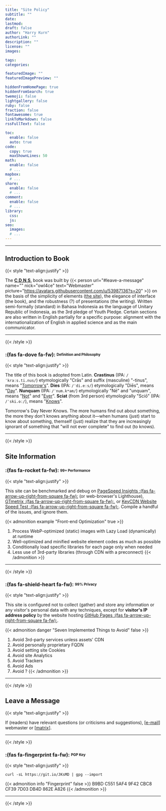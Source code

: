 ```yaml
---
title: "Site Policy"
subtitle: ""
date: 
lastmod: 
draft: false
author: "Harry Kurn"
authorLink: ""
description: ""
license: ""
images: 

tags: 
categories: 

featuredImage: ""
featuredImagePreview: ""

hiddenFromHomePage: true
hiddenFromSearch: true
twemoji: false
lightgallery: false
ruby: false
fraction: false
fontawesome: true
linkToMarkdown: false
rssFullText: false

toc:
  enable: false
  auto: true
code:
  copy: true
  maxShownLines: 50
math:
  enable: false
  # ...
mapbox:
  # ...
share:
  enable: false
  # ...
comment:
  enable: false
  # ...
library:
  css: 
  js: 
seo:
  images: 
  # ...
---
```


<!--more-->

---

## Introduction to Book

{{< style "text-align:justify" >}}

The [**C**.**D**.**N**.**S**.][CDNS] book was built by {{< person url="#leave-a-message" name="" nick="owl4ce"
text="Webmaster" picture="https://avatars.githubusercontent.com/u/53987136?s=20" >}} on the basis of the simplicity of
elements ([the site](#site-information)), the elegance of interface (the book), and the robustness (?) of presentations
(the writing). Written semi-formally (standard) in Bahasa Indonesia as the language of Unitary Republic of Indonesia,
as the 3rd pledge of Youth Pledge. Certain sections are also written in English partially for a
specific purpose: alignment with the internationalization of English in
applied science and as the main communicator.

[CDNS]: /humans.txt
        "Crastinus Dies Nunquam Sciat"

---

{{< /style >}}

### **:(fas fa-dove fa-fw):** <sub><sup>Definition and Philosophy</sup></sub>

{{< style "text-align:justify" >}}

The title of this book is adopted from Latin. **Crastinus** (IPA: `/ˈkraːs.ti.nus/`) etymologically
"Crās" and suffix (masculine) "-tinus", means "<u>Tomorrow's</u>". **Dies** (IPA: `/ˈdi.eːs/`) etymologically "Diēs",
means "<u>Day</u>". **Nunquam** (IPA: `/ˈnum.kʷam/`) etymologically "Nē" and "unquam", means "<u>Not</u>"
and "<u>Ever</u>". **Sciat** (from 3rd person) etymologically "Sciō" (IPA: `/ˈski.oː/`), means "<u>Knows</u>".

Tomorrow's Day Never Knows. The more humans find out about something, the more they don't knows
anything about it—when humans (just) start to know about something, themself (just) realize that they are
increasingly ignorant of something that "will not ever complete" to find out (to knows).

---

{{< /style >}}

## Site Information

### **:(fas fa-rocket fa-fw):** <sub><sup>99+ Performance</sup></sub>

{{< style "text-align:justify" >}}

This site can be benchmarked and debug on [PageSpeed Insights
:(fas fa-arrow-up-right-from-square fa-fw):][PSI-] (or web-browser's Lighthouse),
[GTmetrix :(fas fa-arrow-up-right-from-square fa-fw):][GTm-], or [KeyCDN Website
Speed Test :(fas fa-arrow-up-right-from-square fa-fw):][KWST].
Compile a handful of the issues, and ignore them.

[PSI-]: https://pagespeed.web.dev/report?url=https%3A%2F%2Fowl4ce.github.io%2Fid%2F
        "PageSpeed Insights"
[GTm-]: https://gtmetrix.com
        "GTmetrix"
[KWST]: https://tools.keycdn.com/speed
        "KeyCDN Website Speed Test"

<!--

{{< admonition abstract "Question and Answer" false >}}
- [Cache Control for GitHub Pages :(fas fa-arrow-up-right-from-square fa-fw):][CCfGP----]
- [Just How Fast Are GitHub Pages? :(fas fa-arrow-up-right-from-square fa-fw):][JHFAGP---]
- [Lighthouse score of 100: not always for the better :(fas fa-arrow-up-right-from-square fa-fw):][Lso1naftb]
- [Google's Lighthouse Accessibility Tests Are Helpful, But Not Perfect :(fas fa-arrow-up-right-from-square fa-fw):][GLATAHBNP]

[CCfGP----]: https://retirednotout.uk/blog/2021/05/cache-control-for-github-pages
             "Cache Control for GitHub Pages"
[JHFAGP---]: https://www.jeremymorgan.com/blog/programming/how-fast-are-github-pages
             "Just How Fast Are GitHub Pages?"
[Lso1naftb]: https://nooshu.com/blog/2019/08/18/lighthouse-score-100-not-always-for-the-better
             "Lighthouse score of 100: not always for the better"
[GLATAHBNP]: https://www.boia.org/blog/googles-lighthouse-accessibility-tests-are-helpful-but-not-perfect
             "Google's Lighthouse Accessibility Tests Are Helpful, But Not Perfect"
{{< /admonition >}}

-->

{{< admonition example "Front-end Optimization" true >}}
1. Process WebP-optimized (static) images with Lazy Load (dynamically) at runtime
2. Well-optimized and minified website element codes as much as possible
3. Conditionally load specific libraries for each page only when needed
4. Less use of 3rd-party libraries (through CDN with a preconnect)
{{< /admonition >}}

---

{{< /style >}}

### **:(fas fa-shield-heart fa-fw):** <sub><sup>99% Privacy</sup></sub>

{{< style "text-align:justify" >}}

This site is configured not to collect (gather) and store any information or any visitor's personal data
with any techniques, except for **visitor's IP address policy** by the website hosting
[GitHub Pages :(fas fa-arrow-up-right-from-square fa-fw):][GP].

[GP]: https://docs.github.com/en/pages/getting-started-with-github-pages/about-github-pages#data-collection
      "GitHub Pages Data Collection"

{{< admonition danger "Seven Implemented Things to Avoid" false >}}
1. Avoid 3rd-party services unless assets' CDN
2. Avoid personally proprietary FQDN
3. Avoid setting site Cookies
4. Avoid site Analytics
5. Avoid Trackers
6. Avoid Ads
7. Avoid ?
{{< /admonition >}}

---

{{< /style >}}

## Leave a Message

{{< style "text-align:justify" >}}

If (readers) have relevant questions (or criticisms and suggestions),
[[e-mail][e-mail]] webmaster or [[matrix][matrix]].

[e-mail]: ../../index.xml
          "Find and Write E-Mail to Webmaster"
[matrix]: https://matrix.to/#/@owl4ce:matrix.org
          "Discuss!"

---

{{< /style >}}

### **:(fas fa-fingerprint fa-fw):** <sub><sup>PGP Key</sup></sub>

{{< style "text-align:justify" >}}

```shell
curl -sL https://git.io/JKsMD | gpg --import
```

{{< admonition info "Fingerprint" false >}}
B9BD C551 5AF4 9F42 CBC8 CF39 7D03 DB4D 862E A826
{{< /admonition >}}

---

{{< /style >}}
